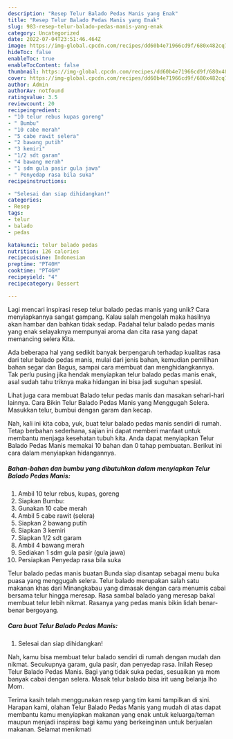 ```yaml
---
description: "Resep Telur Balado Pedas Manis yang Enak"
title: "Resep Telur Balado Pedas Manis yang Enak"
slug: 983-resep-telur-balado-pedas-manis-yang-enak
category: Uncategorized
date: 2022-07-04T23:51:46.464Z
image: https://img-global.cpcdn.com/recipes/dd60b4e71966cd9f/680x482cq70/telur-balado-pedas-manis-foto-resep-utama.jpg
hideToc: false
enableToc: true
enableTocContent: false
thumbnail: https://img-global.cpcdn.com/recipes/dd60b4e71966cd9f/680x482cq70/telur-balado-pedas-manis-foto-resep-utama.jpg
cover: https://img-global.cpcdn.com/recipes/dd60b4e71966cd9f/680x482cq70/telur-balado-pedas-manis-foto-resep-utama.jpg
author: Admin
authorAv: notfound
ratingvalue: 3.5
reviewcount: 20
recipeingredient:
- "10 telur rebus kupas goreng"
- " Bumbu"
- "10 cabe merah"
- "5 cabe rawit selera"
- "2 bawang putih"
- "3 kemiri"
- "1/2 sdt garam"
- "4 bawang merah"
- "1 sdm gula pasir gula jawa"
- " Penyedap rasa bila suka"
recipeinstructions:

- "Selesai dan siap dihidangkan!"
categories:
- Resep
tags:
- telur
- balado
- pedas

katakunci: telur balado pedas 
nutrition: 126 calories
recipecuisine: Indonesian
preptime: "PT40M"
cooktime: "PT46M"
recipeyield: "4"
recipecategory: Dessert

---
```





Lagi mencari inspirasi resep telur balado pedas manis yang unik? Cara menyiapkannya sangat gampang. Kalau salah mengolah maka hasilnya akan hambar dan bahkan tidak sedap. Padahal telur balado pedas manis yang enak selayaknya mempunyai aroma dan cita rasa yang dapat memancing selera Kita.





Ada beberapa hal yang sedikit banyak berpengaruh terhadap kualitas rasa dari telur balado pedas manis, mulai dari jenis bahan, kemudian pemilihan bahan segar dan Bagus, sampai cara membuat dan menghidangkannya. Tak perlu pusing jika hendak menyiapkan telur balado pedas manis enak,      asal sudah tahu triknya maka hidangan ini bisa jadi suguhan spesial.














Lihat juga cara membuat Balado telur pedas manis dan masakan sehari-hari lainnya. Cara Bikin Telur Balado Pedas Manis yang Menggugah Selera. Masukkan telur, bumbui dengan garam dan kecap.






Nah, kali ini kita coba, yuk, buat telur balado pedas manis sendiri di rumah. Tetap berbahan sederhana, sajian ini dapat memberi manfaat untuk membantu menjaga kesehatan tubuh kita. Anda dapat menyiapkan Telur Balado Pedas Manis memakai 10 bahan dan 0 tahap pembuatan. Berikut ini cara dalam menyiapkan hidangannya.

<!--inarticleads1-->

##### Bahan-bahan dan bumbu yang dibutuhkan dalam menyiapkan Telur Balado Pedas Manis:

1. Ambil 10 telur rebus, kupas, goreng
1. Siapkan  Bumbu:
1. Gunakan 10 cabe merah
1. Ambil 5 cabe rawit (selera)
1. Siapkan 2 bawang putih
1. Siapkan 3 kemiri
1. Siapkan 1/2 sdt garam
1. Ambil 4 bawang merah
1. Sediakan 1 sdm gula pasir (gula jawa)
1. Persiapkan  Penyedap rasa bila suka


Telur balado pedas manis buatan Bunda siap disantap sebagai menu buka puasa yang menggugah selera. Telur balado merupakan salah satu makanan khas dari Minangkabau yang dimasak dengan cara menumis cabai bersama telur hingga meresap. Rasa sambal balado yang meresap bakal membuat telur lebih nikmat. Rasanya yang pedas manis bikin lidah benar-benar bergoyang. 

<!--inarticleads2-->

##### Cara buat Telur Balado Pedas Manis:


1. Selesai dan siap dihidangkan!

Nah, kamu bisa membuat telur balado sendiri di rumah dengan mudah dan nikmat. Secukupnya garam, gula pasir, dan penyedap rasa. Inilah Resep Telur Balado Pedas Manis. Bagi yang tidak suka pedas, sesuaikan ya mom banyak cabai dengan selera. Masak telur balado bisa irit uang belanja lho Mom. 

Terima kasih telah menggunakan resep yang tim kami tampilkan di sini. Harapan kami, olahan Telur Balado Pedas Manis yang mudah di atas dapat membantu kamu menyiapkan makanan yang enak untuk keluarga/teman maupun menjadi inspirasi bagi kamu yang berkeinginan untuk berjualan makanan. Selamat menikmati
